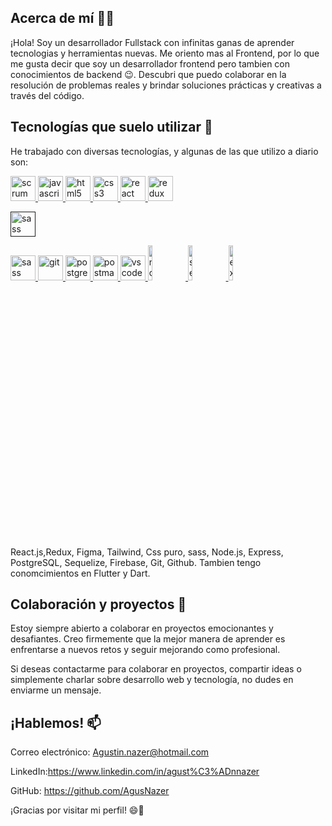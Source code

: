 



## Acerca de mí 👨‍💻

¡Hola! Soy un desarrollador Fullstack con infinitas ganas de aprender tecnologias y herramientas nuevas.
Me oriento mas al Frontend, por lo que me gusta decir que soy un desarrollador frontend pero tambien con conocimientos de backend 😉. Descubri que puedo colaborar en la resolución de problemas reales y brindar soluciones prácticas y creativas a través del código.

## Tecnologías que suelo utilizar 🚀
He trabajado con diversas tecnologías, y algunas de las que utilizo a diario son:

<a href="https://www.scrum.org/resources/blog/que-es-scrum" rel="nofollow"> <img src="https://camo.githubusercontent.com/e2fb885f130bae2db2bae013066afe2c8f17e3bfa860d77c6d493fa24a983b9f/68747470733a2f2f696d672e69636f6e73382e636f6d2f65787465726e616c2d666c617469636f6e732d666c61742d666c61742d69636f6e732f36342f3030303030302f65787465726e616c2d736372756d2d6167696c652d666c617469636f6e732d666c61742d666c61742d69636f6e732d322e706e67" alt="scrum" width="40" height="40" data-canonical-src="https://img.icons8.com/external-flaticons-flat-flat-icons/64/000000/external-scrum-agile-flaticons-flat-flat-icons-2.png" style="max-width: 100%;"> </a>
<a href="https://developer.mozilla.org/en-US/docs/Web/JavaScript" rel="nofollow"><img src="https://camo.githubusercontent.com/b4ff7f14956d1e50e56f37992f87c6a73166345ea928b6dbe1140db457b9707b/68747470733a2f2f75706c6f61642e77696b696d656469612e6f72672f77696b6970656469612f636f6d6d6f6e732f7468756d622f392f39392f556e6f6666696369616c5f4a6176615363726970745f6c6f676f5f322e7376672f3130323470782d556e6f6666696369616c5f4a6176615363726970745f6c6f676f5f322e7376672e706e67" alt="javascript" width="40" height="40" data-canonical-src="https://upload.wikimedia.org/wikipedia/commons/thumb/9/99/Unofficial_JavaScript_logo_2.svg/1024px-Unofficial_JavaScript_logo_2.svg.png" style="max-width: 100%;"> </a>
<a href="https://www.w3.org/html/" rel="nofollow"><img src="https://camo.githubusercontent.com/9a8eda56c5fd9247798cb3fd8a59d713f6cf1824ba5962d96cb59e90000234e3/68747470733a2f2f75706c6f61642e77696b696d656469612e6f72672f77696b6970656469612f636f6d6d6f6e732f7468756d622f332f33382f48544d4c355f42616467652e7376672f36303070782d48544d4c355f42616467652e7376672e706e67" alt="html5" width="40" height="40" data-canonical-src="https://upload.wikimedia.org/wikipedia/commons/thumb/3/38/HTML5_Badge.svg/600px-HTML5_Badge.svg.png" style="max-width: 100%;"> </a>
<a href="https://www.w3schools.com/css/" rel="nofollow"> <img src="https://camo.githubusercontent.com/b9ff2641365bb0ac8857e711a30524d56aacf427e7dacd51c07cf81e7bd96668/68747470733a2f2f63646e342e69636f6e66696e6465722e636f6d2f646174612f69636f6e732f736f6369616c2d6d656469612d6c6f676f732d362f3531322f3132312d637373332d3531322e706e67" alt="css3" width="40" height="40" data-canonical-src="https://cdn4.iconfinder.com/data/icons/social-media-logos-6/512/121-css3-512.png" style="max-width: 100%;"> </a>
<a href="https://reactjs.org/" rel="nofollow"> <img src="https://camo.githubusercontent.com/06f97b25efca5672ab1d820aee5aac996af25a4f15ac4556243dad191acce42d/68747470733a2f2f7365656b6c6f676f2e636f6d2f696d616765732f522f72656163742d6c6f676f2d374233434538313531372d7365656b6c6f676f2e636f6d2e706e67" alt="react" width="40" height="40" data-canonical-src="https://seeklogo.com/images/R/react-logo-7B3CE81517-seeklogo.com.png" style="max-width: 100%;"> </a>
<a href="https://redux.js.org" rel="nofollow"> <img src="https://camo.githubusercontent.com/bdc7538096526da40b0e1e252cb5c790b07b8320b222708c708927d531a6206f/68747470733a2f2f7365656b6c6f676f2e636f6d2f696d616765732f522f72656475782d6c6f676f2d394341363833364331322d7365656b6c6f676f2e636f6d2e706e67" alt="redux" width="40" height="40" data-canonical-src="https://seeklogo.com/images/R/redux-logo-9CA6836C12-seeklogo.com.png" style="max-width: 100%;"> </a>


<a href="" rel="nofollow"> <img src="[https://camo.githubusercontent.com/a86572a52ad5ac307fc7701f473c489b20744402f9a2282d5a36bdf9a3a5e3f7/68747470733a2f2f75706c6f61642e77696b696d656469612e6f72672f77696b6970656469612f636f6d6d6f6e732f7468756d622f392f39362f536173735f4c6f676f5f436f6c6f722e7376672f3132383070782d536173735f4c6f676f5f436f6c6f722e7376672e706e67" alt="sass" width="40" height="40" data-canonical-src="" style="max-width: 100%;"> </a>


<a href="[https://sass-lang.com](https://flutter.dev/?gclid=CjwKCAjwoqGnBhAcEiwAwK-OkVoWLepTs39o6BW5WQ-QQUhx-CgfgJRUrqTKDErpO1hToKNMtzi_6RoCsKQQAvD_BwE&gclsrc=aw.ds)" rel="nofollow"> <img src="https://camo.githubusercontent.com/a86572a52ad5ac307fc7701f473c489b20744402f9a2282d5a36bdf9a3a5e3f7/68747470733a2f2f75706c6f61642e77696b696d656469612e6f72672f77696b6970656469612f636f6d6d6f6e732f7468756d622f392f39362f536173735f4c6f676f5f436f6c6f722e7376672f3132383070782d536173735f4c6f676f5f436f6c6f722e7376672e706e67" alt="sass" width="40" height="40" data-canonical-src="https://upload.wikimedia.org/wikipedia/commons/thumb/9/96/Sass_Logo_Color.svg/1280px-Sass_Logo_Color.svg.png" style="max-width: 100%;"> </a>
<a href="https://git-scm.com/" rel="nofollow"> <img src="https://camo.githubusercontent.com/fbfcb9e3dc648adc93bef37c718db16c52f617ad055a26de6dc3c21865c3321d/68747470733a2f2f7777772e766563746f726c6f676f2e7a6f6e652f6c6f676f732f6769742d73636d2f6769742d73636d2d69636f6e2e737667" alt="git" width="40" height="40" data-canonical-src="https://www.vectorlogo.zone/logos/git-scm/git-scm-icon.svg" style="max-width: 100%;"> </a>
<a href="https://www.postgresql.org" rel="nofollow"> <img src="https://camo.githubusercontent.com/2717985f26463c118a5e93fd5ab74cbafe4dd5c9e9a9ca4bf2af249baf4d92a7/68747470733a2f2f75706c6f61642e77696b696d656469612e6f72672f77696b6970656469612f636f6d6d6f6e732f7468756d622f322f32392f506f737467726573716c5f656c657068616e742e7376672f3132303070782d506f737467726573716c5f656c657068616e742e7376672e706e67" alt="postgresql" width="40" height="40" data-canonical-src="https://upload.wikimedia.org/wikipedia/commons/thumb/2/29/Postgresql_elephant.svg/1200px-Postgresql_elephant.svg.png" style="max-width: 100%;"> </a>
<a href="https://postman.com" rel="nofollow"> <img src="https://camo.githubusercontent.com/93b32389bf746009ca2370de7fe06c3b5146f4c99d99df65994f9ced0ba41685/68747470733a2f2f7777772e766563746f726c6f676f2e7a6f6e652f6c6f676f732f676574706f73746d616e2f676574706f73746d616e2d69636f6e2e737667" alt="postman" width="40" height="40" data-canonical-src="https://www.vectorlogo.zone/logos/getpostman/getpostman-icon.svg" style="max-width: 100%;"> </a>
<a href="https://code.visualstudio.com" rel="nofollow"> <img src="https://camo.githubusercontent.com/614ba77ed216168b2021214e39673a6225e6c8915b25d8ff8dd3649cd1997406/68747470733a2f2f696d672e69636f6e73382e636f6d2f666c75656e63792f34382f3030303030302f76697375616c2d73747564696f2d636f64652d323031392e706e67" alt="vscode" width="40" height="40" data-canonical-src="https://img.icons8.com/fluency/48/000000/visual-studio-code-2019.png" style="max-width: 100%;"> </a>
<a href="https://nodejs.org" rel="nofollow"> <img src="https://camo.githubusercontent.com/7072b110e23339ac00169ad3337ee267ef4cd533171787b9fd7852e2e8bb08f2/68747470733a2f2f63646e2e706978616261792e636f6d2f70686f746f2f323031352f30342f32332f31372f34312f6e6f64652d6a732d3733363339395f3936305f3732302e706e67" alt="nodejs" width="12%" data-canonical-src="https://cdn.pixabay.com/photo/2015/04/23/17/41/node-js-736399_960_720.png" style="max-width: 100%;"> </a>
<a href="https://sequelize.org" rel="nofollow"> <img src="https://camo.githubusercontent.com/0ba1a9807c4ce4e06aa55f5931532925f1ba15dc0f579e4440a96d0bd4b2bcf7/68747470733a2f2f7777772e766563746f726c6f676f2e7a6f6e652f6c6f676f732f73657175656c697a656a732f73657175656c697a656a732d617232312e737667" alt="sequelize" width="12%" data-canonical-src="https://www.vectorlogo.zone/logos/sequelizejs/sequelizejs-ar21.svg" style="max-width: 100%;"> </a>
<a href="https://expressjs.com" rel="nofollow"> <img src="https://camo.githubusercontent.com/0566752248b4b31b2c4bdc583404e41066bd0b6726f310b73e1140deefcc31ac/68747470733a2f2f692e636c6f756475702e636f6d2f7a6659366c4c376546612d3330303078333030302e706e67" alt="express" width="12%" data-canonical-src="https://i.cloudup.com/zfY6lL7eFa-3000x3000.png" style="max-width: 100%;"> </a>




React.js,Redux, Figma, Tailwind, Css puro, sass, Node.js, Express, PostgreSQL, Sequelize, Firebase, Git, Github.
Tambien tengo conomcimientos en Flutter y Dart.

## Colaboración y proyectos 🤝
Estoy siempre abierto a colaborar en proyectos emocionantes y desafiantes. Creo firmemente que la mejor manera de aprender es enfrentarse a nuevos retos y seguir mejorando como profesional.

Si deseas contactarme para colaborar en proyectos, compartir ideas o simplemente charlar sobre desarrollo web y tecnología, no dudes en enviarme un mensaje.

## ¡Hablemos! 📫 
Correo electrónico: Agustin.nazer@hotmail.com 

LinkedIn:https://www.linkedin.com/in/agust%C3%ADnnazer 

GitHub: https://github.com/AgusNazer 

¡Gracias por visitar mi perfil! 😄🚀

